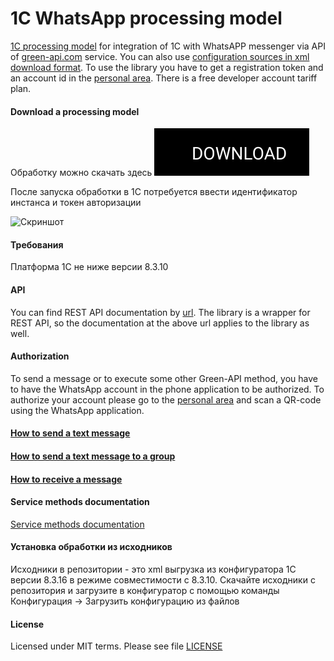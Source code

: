 # 1C WhatsApp processing model

[1C processing model](https://github.com/green-api/whatsapp-1c-example/releases/download/1.0/GreenAPI.epf) for integration of 1С with WhatsAPP messenger via API of [green-api.com](https://green-api.com) service. You can also use [configuration sources in xml download format](https://github.com/green-api/whatsapp-api-client-1c). To use the library you have to get a registration token and an account id in the [personal area](https://console.green-api.com). There is a free developer account tariff plan.

#### Download a processing model

Обработку можно скачать здесь [![Скачать](../../assets/button_download.svg)](https://github.com/green-api/whatsapp-1c-example/releases/download/1.0/GreenAPI.epf)

После запуска обработки в 1С потребуется ввести идентификатор инстанса и токен авторизации

![`Скриншот`](https://github.com/green-api/whatsapp-api-client-1c/blob/master/media/Screenshort.png?raw=true)

#### Требования
Платформа 1С не ниже версии 8.3.10

#### API

You can find REST API documentation by [url](https://green-api.com/docs/api/). The library is a wrapper for REST API, so the documentation at the above url applies to the library as well.

#### Authorization

To send a message or to execute some other Green-API method, you have to have the WhatsApp account in the phone application to be authorized. To authorize your account please go to the [personal area](https://console.green-api.com) and scan a QR-code using the WhatsApp application.

#### [How to send a text message](sendmessage.md)
#### [How to send a text message to a group](sendmessagegroup.md)
#### [How to receive a message](receivenotification.md)

#### Service methods documentation

[Service methods documentation](https://green-api.com/docs/api/)

#### Установка обработки из исходников

Исходники в репозитории - это xml выгрузка из конфигуратора 1С версии 8.3.16 в режиме совместимости с 8.3.10. Скачайте исходники с репозитория и загрузите в конфигуратор с помощью команды Конфигурация -> Загрузить конфигурацию из файлов

#### License

Licensed under MIT terms. Please see file [LICENSE](https://github.com/green-api/whatsapp-api-client-1c/blob/master/LICENSE)
